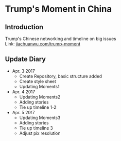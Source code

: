 # Trump's Moment in China

## Introduction
Trump's Chinese networking and timeline on big issues <br />
Link: [jiachuanwu.com/trump-moment](https://jiachuanwu.com/trump-moment)

## Update Diary
- Apr. 3 2017
	- Create Repository, basic structure added
	- Create style sheet
	- Updating Moments1
- Apr. 4 2017
	- Updating Moments2
	- Adding stories
	- Tie up timeline 1-2
- Apr. 5 2017
	- Updating Moments3
	- Adding stories
	- Tie up timeline 3
	- Adjust pix resolution
	
